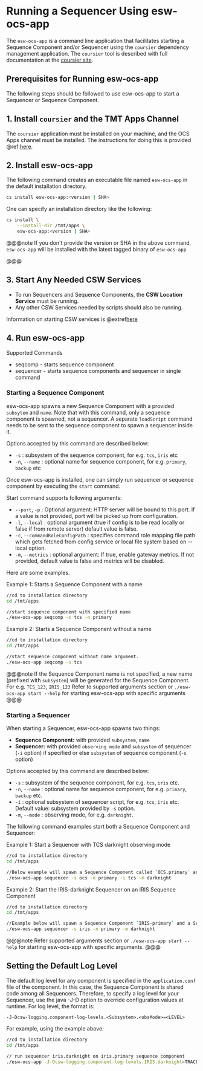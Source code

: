 # Running a Sequencer Using esw-ocs-app

The `esw-ocs-app` is a command line application that facilitates starting a Sequence Component and/or Sequencer 
using the `coursier` dependency management application. The `coursier` tool is described with full documentation 
at the [coursier site](https://get-coursier.io).

## Prerequisites for Running esw-ocs-app

The following steps should be followed to use esw-ocs-app to start a Sequencer or Sequence Component.

## 1. Install `coursier` and the TMT Apps Channel

The `coursier` application must be installed on your machine, and the OCS Apps channel must be installed.
The instructions for doing this is provided @ref:[here](../technical/apps/getting-apps.md).

## 2. Install esw-ocs-app

The following command creates an executable file named `esw-ocs-app` in the default installation directory.

```bash
cs install esw-ocs-app:<version | SHA>
```

One can specify an installation directory like the following:

```bash
cs install \
    --install-dir /tmt/apps \
    esw-ocs-app:<version | SHA>
```

@@@note
If you don't provide the version or SHA in the above command, `esw-ocs-app` will be installed with the latest tagged binary of `esw-ocs-app`

@@@

## 3. Start Any Needed CSW Services

* To run Sequencers and Sequence Components, the **CSW Location Service** must be running.
* Any other CSW Services needed by scripts should also be running.

Information on starting CSW services is @extref[here](csw:commons/apps)

## 4. Run esw-ocs-app

Supported Commands

* seqcomp - starts sequence component
* sequencer - starts sequence components and sequencer in single command

### Starting a Sequence Component

esw-ocs-app spawns a new Sequence Component with a provided `subsytem` and `name`.
Note that with this command, only a sequence component is spawned, not a sequencer.
A separate `loadScript` command needs to be sent to the sequence component to spawn a sequencer inside it.

Options accepted by this command are described below:

 * `-s` : subsystem of the sequence component, for e.g. `tcs`, `iris` etc
 * `-n`, `--name` : optional name for sequence component, for e.g. `primary`, `backup` etc

Once esw-ocs-app is installed, one can simply run sequencer or sequence component by executing the `start` command.

Start command supports following arguments:

 * `--port`, `-p` : Optional argument: HTTP server will be bound to this port. If a value is not provided, port will be picked up from configuration.
 * `-l`, `--local` : optional argument (true if config is to be read locally or false if from remote server) default value is false.
 * `-c`, `--commandRoleConfigPath` : specifies command role mapping file path which gets fetched from config service or local file system based on --local option.
 * `-m`, `--metrics` : optional argument: If true, enable gateway metrics. If not provided, default value is false and metrics will be disabled.


Here are some examples. 

Example 1: Starts a Sequence Component with a name
```bash
//cd to installation directory
cd /tmt/apps

//start sequence component with specified name
./esw-ocs-app seqcomp -s tcs -n primary
```

Example 2: Starts a Sequence Component without a name 
```bash
//cd to installation directory
cd /tmt/apps

//start sequence component without name argument.
./esw-ocs-app seqcomp -s tcs
```

@@@note
If the Sequence Component name is not specified, a new name (prefixed with `subsystem`) will be generated for the Sequence Component.
For e.g. `TCS_123`, `IRIS_123`
Refer to supported arguments section or `./esw-ocs-app start --help` for starting esw-ocs-app with specific arguments
@@@

### Starting a Sequencer

When starting a Sequencer, esw-ocs-app spawns two things:

* **Sequence Component:** with provided `subsystem`, `name`
* **Sequencer:** with provided `observing mode` and
`subsystem` of sequencer (`-i` option) if specified or else `subsystem` of sequence component (`-s` option)

Options accepted by this command are described below:

 * `-s` : subsystem of the sequence component, for e.g. `tcs`, `iris` etc.
 * `-n`, `--name` : optional name for sequence component, for e.g. `primary`, `backup` etc.
 * `-i` : optional subsystem of sequencer script, for e.g. `tcs`, `iris` etc. Default value: subsystem provided by `-s` option.
 * `-m`, `--mode` : observing mode, for e.g. `darknight`.

The following command examples start both a Sequence Component and Sequencer:

Example 1: Start a Sequencer with TCS darknight observing mode
```bash
//cd to installation directory
cd /tmt/apps

//Below example will spawn a Sequence Component called `OCS.primary` and a Sequencer `TCS.darknight` in it.
./esw-ocs-app sequencer -s ocs -n primary -i tcs -m darknight
```

Example 2: Start the IRIS-darknight Sequencer on an IRIS Sequence Component
```bash
//cd to installation directory
cd /tmt/apps

//Example below will spawn a Sequence Component `IRIS-primary` and a Sequencer `IRIS-darknight` in it.
./esw-ocs-app sequencer -s iris -n primary -m darknight

```

@@@note
Refer supported arguments section or `./esw-ocs-app start --help` for starting esw-ocs-app with specific arguments.
@@@

## Setting the Default Log Level
The default log level for any component is specified in the `application.conf` file of the component.  In this case,
the Sequence Component is shared code among all Sequencers.  Therefore, to specify a log level for your Sequencer,
use the java -J-D option to override configuration values at runtime.  For log level, the format is:

```
-J-Dcsw-logging.component-log-levels.<Subsystem>.<obsMode>=<LEVEL>
```

For example, using the example above:

```bash
//cd to installation directory
cd /tmt/apps

// run sequencer iris.darknight on iris.primary sequence component
./esw-ocs-app -J-Dcsw-logging.component-log-levels.IRIS.darknight=TRACE sequencer -s iris -n primary -m darknight
```
